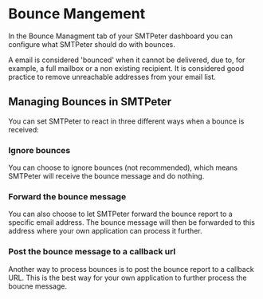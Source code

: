 # Bounce Mangement

In the Bounce Managment tab of your SMTPeter dashboard
you can configure what SMTPeter should do with bounces. 

A email is considered 'bounced' when it cannot be delivered, due 
to, for example, a full mailbox or a non existing recipient. It 
is considered good practice to remove unreachable addresses from 
your email list. 

## Managing Bounces in SMTPeter

You can set SMTPeter to react in three different ways when a bounce 
is received:

### Ignore bounces

You can choose to ignore bounces (not recommended), 
which means SMTPeter will receive the bounce message and do nothing.

### Forward the bounce message

You can also choose to let SMTPeter forward the bounce report to a 
specific email address. The bounce message will then be forwarded to 
this address where your own application can process it further. 

### Post the bounce message to a callback url

Another way to process bounces is to post the bounce report 
to a callback URL. This is the best way for your own application 
to further process the boucne message. 
